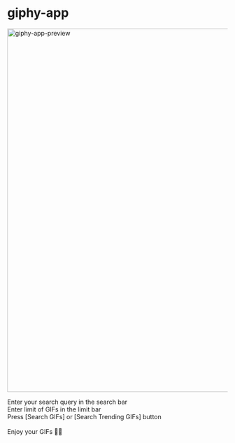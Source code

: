 # giphy-app

<img width="831" alt="giphy-app-preview" src="https://user-images.githubusercontent.com/124044988/235323945-192f3872-4293-4a9e-bdba-1ceadaa39bdd.png">

Enter your search query in the search bar<br>
Enter limit of GIFs in the limit bar<br>
Press [Search GIFs]
or [Search Trending GIFs] button<br><br>
Enjoy your GIFs 👍🏻
